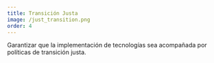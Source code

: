```yaml
---
title: Transición Justa
image: /just_transition.png
order: 4
---
```

Garantizar que la implementación de tecnologías sea acompañada por políticas de transición justa.
